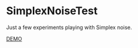 # SimplexNoiseTest

Just a few experiments playing with Simplex noise.

[DEMO](https://richom.github.io/SimplexNoiseTest/html5/)

